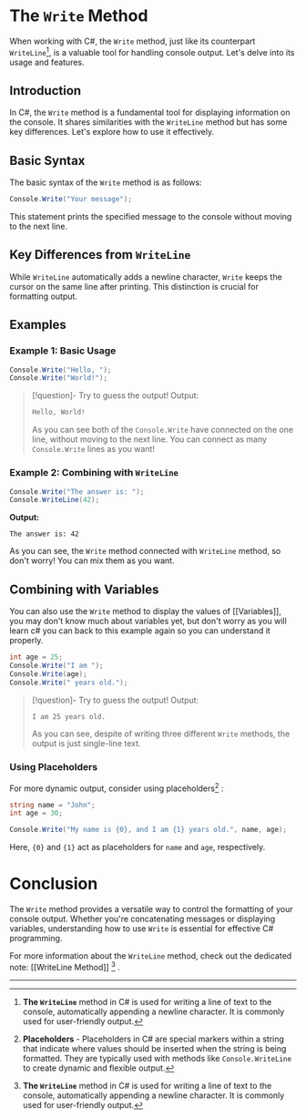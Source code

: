 # The `Write` Method

When working with C#, the `Write` method, just like its counterpart `WriteLine`[^1], is a valuable tool for handling console output. Let's delve into its usage and features.

## Introduction

In C#, the `Write` method is a fundamental tool for displaying information on the console. It shares similarities with the `WriteLine` method but has some key differences. Let's explore how to use it effectively.

## Basic Syntax

The basic syntax of the `Write` method is as follows:

```csharp
Console.Write("Your message");
```

This statement prints the specified message to the console without moving to the next line.

## Key Differences from `WriteLine`

While `WriteLine` automatically adds a newline character, `Write` keeps the cursor on the same line after printing. This distinction is crucial for formatting output.

## Examples

### Example 1: Basic Usage

```csharp
Console.Write("Hello, ");
Console.Write("World!");
```

>[!question]- Try to guess the output!
>Output:
>```c#
>Hello, World!
>```
>As you can see both of the `Console.Write` have connected on the one line, without moving to the next line. You can connect as many `Console.Write` lines as you want!
### Example 2: Combining with `WriteLine`

```csharp
Console.Write("The answer is: ");
Console.WriteLine(42);
```

**Output:**
```
The answer is: 42
```

As you can see, the `Write` method connected with `WriteLine` method, so don't worry! You can mix them as you want.
## Combining with Variables

You can also use the `Write` method to display the values of [[Variables]], you may don't know much about variables yet, but don't worry as you will learn c# you can back to this example again so you can understand it properly.

```csharp
int age = 25;
Console.Write("I am ");
Console.Write(age);
Console.Write(" years old.");
```

>[!question]- Try to guess the output!
>Output:
>```
>I am 25 years old.
>```
>As you can see, despite of writing three different `Write` methods, the output is just single-line text.

### Using Placeholders

For more dynamic output, consider using placeholders[^2] :

```c#
string name = "John";
int age = 30;

Console.Write("My name is {0}, and I am {1} years old.", name, age);
```

Here, `{0}` and `{1}` act as placeholders for `name` and `age`, respectively.
# Conclusion

The `Write` method provides a versatile way to control the formatting of your console output. Whether you're concatenating messages or displaying variables, understanding how to use `Write` is essential for effective C# programming.

For more information about the `WriteLine` method, check out the dedicated note: [[WriteLine Method]] [^1] .

---

[^1]: **The `WriteLine`** method in C# is used for writing a line of text to the console, automatically appending a newline character. It is commonly used for user-friendly output.
[^2]: **Placeholders** - Placeholders in C# are special markers within a string that indicate where values should be inserted when the string is being formatted. They are typically used with methods like `Console.WriteLine` to create dynamic and flexible output.